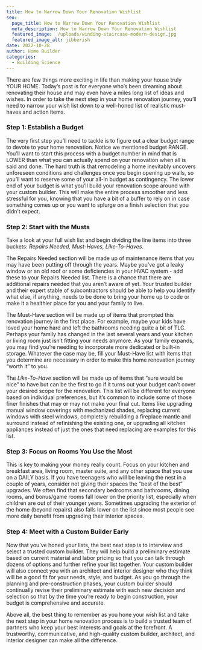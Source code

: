 ```yaml
---
title: How to Narrow Down Your Renovation Wishlist
seo:
  page_title: How to Narrow Down Your Renovation Wishlist
  meta_description: How to Narrow Down Your Renovation Wishlist
  featured_image:  /uploads/winding-staircase-modern-design.jpg
  featured_image_alt: jibberish
date: 2022-10-28
author: Home Builder
categories:
  - Building Science
---
```


There are few things more exciting in life than making your house truly YOUR HOME. Today’s post is for everyone who’s been dreaming about renovating their house and may even have a miles long list of ideas and wishes. In order to take the next step in your home renovation journey, you’ll need to narrow your wish list down to a well-honed list of realistic must-haves and action items.

### Step 1: Establish a Budget

The very first step you’ll need to tackle is to figure out a clear budget range to devote to your home renovation. Notice we mentioned budget RANGE. You’ll want to start this process with a budget number in mind that is LOWER than what you can actually spend on your renovation when all is said and done. The hard truth is that remodeling a home inevitably uncovers unforeseen conditions and challenges once you begin opening up walls, so you’ll want to reserve some of your all-in budget as contingency. The lower end of your budget is what you’ll build your renovation scope around with your custom builder. This will make the entire process smoother and less stressful for you, knowing that you have a bit of a buffer to rely on in case something comes up or you want to splurge on a finish selection that you didn’t expect.

### Step 2: Start with the Musts

Take a look at your full wish list and begin dividing the line items into three buckets: _Repairs Needed, Must-Haves, Like-To-Haves_.

The Repairs Needed section will be made up of maintenance items that you may have been putting off through the years. Maybe you’ve got a leaky window or an old roof or some deficiencies in your HVAC system - add these to your Repairs Needed list. There is a chance that there are additional repairs needed that you aren’t aware of yet. Your trusted builder and their expert stable of subcontractors should be able to help you identify what else, if anything, needs to be done to bring your home up to code or make it a healthier place for you and your family to live.

The Must-Have section will be made up of items that prompted this renovation journey in the first place. For example, maybe your kids have loved your home hard and left the bathrooms needing quite a bit of TLC. Perhaps your family has changed in the last several years and your kitchen or living room just isn’t fitting your needs anymore. As your family expands, you may find you’re needing to incorporate more dedicated or built-in storage. Whatever the case may be, fill your Must-Have list with items that you determine are necessary in order to make this home renovation journey “worth it” to you.

The _Like-To-Have_ section will be made up of items that “sure would be nice” to have but can be the first to go if it turns out your budget can’t cover your desired scope for the renovation. This list will be different for everyone based on individual preferences, but it’s common to include some of those finer finishes that may or may not make your final cut. Items like upgrading manual window coverings with mechanized shades, replacing current windows with steel windows, completely rebuilding a fireplace mantle and surround instead of refinishing the existing one, or upgrading all kitchen appliances instead of just the ones that need replacing are examples for this list.

### Step 3: Focus on Rooms You Use the Most

This is key to making your money really count. Focus on your kitchen and breakfast area, living room, master suite, and any other space that you use on a DAILY basis. If you have teenagers who will be leaving the nest in a couple of years, consider not giving their spaces the “best of the best” upgrades. We often find that secondary bedrooms and bathrooms, dining rooms, and bonus/game rooms fall lower on the priority list, especially when children are out of their younger years. Sometimes upgrading the exterior of the home (beyond repairs) also falls lower on the list since most people see more daily benefit from upgrading their interior spaces.

### Step 4: Meet with a Custom Builder Early

Now that you’ve honed your lists, the best next step is to interview and select a trusted custom builder. They will help build a preliminary estimate based on current material and labor pricing so that you can talk through dozens of options and further refine your list together. Your custom builder will also connect you with an architect and interior designer who they think will be a good fit for your needs, style, and budget. As you go through the planning and pre-construction phases, your custom builder should continually revise their preliminary estimate with each new decision and selection so that by the time you’re ready to begin construction, your budget is comprehensive and accurate.

Above all, the best thing to remember as you hone your wish list and take the next step in your home renovation process is to build a trusted team of partners who keep your best interests and goals at the forefront. A trustworthy, communicative, and high-quality custom builder, architect, and interior designer can make all the difference.

